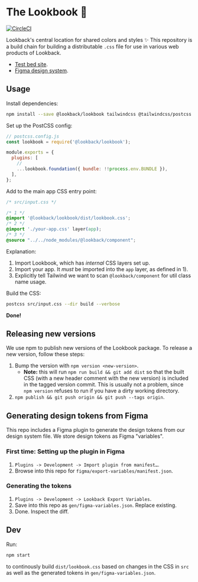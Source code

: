 # The Lookbook 💅

[![CircleCI](https://img.shields.io/circleci/build/github/lookback/lookbook?style=flat)](https://app.circleci.com/pipelines/github/lookback/lookbook?branch=main)

Lookback's central location for shared colors and styles ✨ This repository is a build chain for building a distributable `.css` file for use in various web products of Lookback.

- [Test bed site](https://lookback.github.io/lookbook-website/).
- [Figma design system](https://www.figma.com/design/1MVapBNE9WPwEqYvahvYCJ/Design-System?node-id=405-151&p=f&t=syfRRAjNOEOEl23I-11).

## Usage

Install dependencies:

```bash
npm install --save @lookback/lookbook tailwindcss @tailwindcss/postcss postcss postcss-cli
```

Set up the PostCSS config:

```js
// postcss.config.js
const lookbook = require('@lookback/lookbook');

module.exports = {
  plugins: [
    //
    ...lookbook.foundation({ bundle: !!process.env.BUNDLE }),
  ],
};
```

Add to the main app CSS entry point:

```css
/* src/input.css */

/* 1 */
@import '@lookback/lookbook/dist/lookbook.css';
/* 2 */
@import './your-app.css' layer(app);
/* 3 */
@source "../../node_modules/@lookback/component";
```

Explanation:

1. Import Lookbook, which has *internal* CSS layers set up.
2. Import your app. It *must* be imported into the `app` layer, as defined in 1).
3. Explicitly tell Tailwind we want to scan `@lookback/component` for util class name usage.

Build the CSS:

```bash
postcss src/input.css --dir build --verbose
```

**Done!**

## Releasing new versions

We use npm to publish new versions of the Lookbook package. To release a new version, follow these steps:

1. Bump the version with `npm version <new-version>`.
    - **Note:** this will run `npm run build && git add dist` so that the built CSS (with a new header comment with the new version) is included in the tagged version commit. This is usually not a problem, since `npm version` refuses to run if you have a dirty working directory.
2. `npm publish && git push origin && git push --tags origin`.

## Generating design tokens from Figma

This repo includes a Figma plugin to generate the design tokens from our design system file. We store design tokens as Figma "variables".

### First time: Setting up the plugin in Figma

1. `Plugins -> Development -> Import plugin from manifest…`.
2. Browse into this repo for `figma/export-variables/manifest.json`.

### Generating the tokens

1. `Plugins -> Development -> Lookback Export Variables`.
2. Save into this repo as `gen/figma-variables.json`. Replace existing.
3. Done. Inspect the diff.

## Dev

Run:

```bash
npm start
```

to continously build `dist/lookbook.css` based on changes in the CSS in `src` as well as the generated tokens in `gen/figma-variables.json`.
